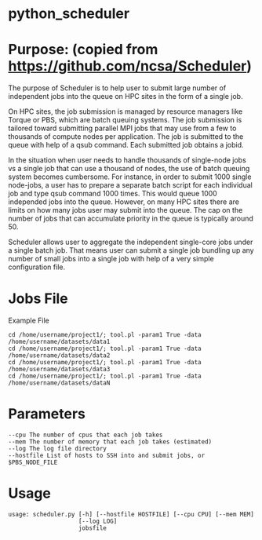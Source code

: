 # python_scheduler

# Purpose: (copied from https://github.com/ncsa/Scheduler)
The purpose of Scheduler is to help user to submit large number of independent jobs into the queue on HPC sites in the form of a single job.

On HPC sites, the job submission is managed by resource managers like Torque or PBS, which are batch queuing systems. The job submission is tailored toward submitting parallel MPI jobs that may use from a few to thousands of compute nodes per application. The job is submitted to the queue with help of a qsub command. Each submitted job obtains a jobid.

In the situation when user needs to handle thousands of single-node jobs vs a single job that can use a thousand of nodes, the use of batch queuing system becomes cumbersome. For instance, in order to submit 1000 single node-jobs, a user has to prepare a separate batch script for each individual job and type qsub command 1000 times. This would queue 1000 independed jobs into the queue. However, on many HPC sites there are limits on how many jobs user may submit into the queue. The cap on the number of jobs that can accumulate priority in the queue is typically around 50.

Scheduler allows user to aggregate the independent single-core jobs under a single batch job. That means user can submit a single job bundling up any number of small jobs into a single job with help of a very simple configuration file.



                    
# Jobs File
Example File 
```
cd /home/username/project1/; tool.pl -param1 True -data /home/username/datasets/data1 
cd /home/username/project1/; tool.pl -param1 True -data /home/username/datasets/data2 
cd /home/username/project1/; tool.pl -param1 True -data /home/username/datasets/data3 
cd /home/username/project1/; tool.pl -param1 True -data /home/username/datasets/dataN  
```

# Parameters

```
--cpu The number of cpus that each job takes
--mem The number of memory that each job takes (estimated)
--log The log file directory
--hostfile List of hosts to SSH into and submit jobs, or $PBS_NODE_FILE
```

# Usage
```
usage: scheduler.py [-h] [--hostfile HOSTFILE] [--cpu CPU] [--mem MEM]
                    [--log LOG]
                    jobsfile
```
